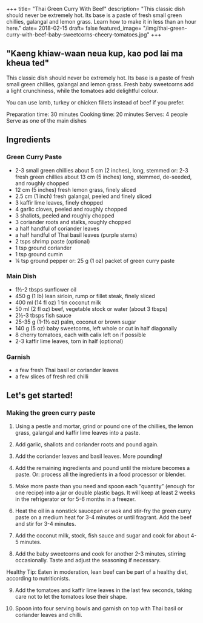 +++
title= "Thai Green Curry With Beef"
description= "This classic dish should never be extremely hot. Its base is a paste of fresh small green chillies, galangal and lemon grass. Learn how to make it in less than an hour here."
date= 2018-02-15
draft= false
featured_image= "/img/thai-green-curry-with-beef-baby-sweetcorns-cheery-tomatoes.jpg"
+++

## "Kaeng khiaw-waan neua kup, kao pod lai ma kheua ted"

This classic dish should never be extremely hot. Its base is a paste of fresh small green chillies, galangal and lemon grass. Fresh baby sweetcorns add a light crunchiness, while the tomatoes add delightful colour.

You can use lamb, turkey or chicken fillets instead of beef if you prefer.

Preparation time: 30 minutes
Cooking time: 20 minutes
Serves: 4 people
Serve as one of the main dishes

## Ingredients

### Green Curry Paste

- 2-3 small green chillies about 5 cm (2 inches), long, stemmed or: 2-3 fresh green chillies about 13 cm (5 inches) long, stemmed, de-seeded, and roughly chopped
- 12 cm (5 inches) fresh lemon grass, finely sliced
- 2.5 cm (1 inch) fresh galangal, peeled and finely sliced
- 3 kaffir lime leaves, finely chopped
- 4 garlic cloves, peeled and roughly chopped
- 3 shallots, peeled and roughly chopped
- 3 coriander roots and stalks, roughly chopped
- a half handful of coriander leaves
- a half handful of Thai basil leaves (purple stems)
- 2 tsps shrimp paste (optional)
- 1 tsp ground coriander
- 1 tsp ground cumin
- ¼ tsp ground pepper or: 25 g (1 oz) packet of green curry paste

### Main Dish

- 1½-2 tbsps sunflower oil
- 450 g (1 lb) lean sirloin, rump or fillet steak, finely sliced
- 400 ml (14 fl oz) 1 tin coconut milk
- 50 ml (2 fl oz) beef, vegetable stock or water (about 3 tbsps)
- 2½-3 tbsps fish sauce
- 25-35 g (1-1½ oz) palm, coconut or brown sugar
- 140 g (5 oz) baby sweetcorns, left whole or cut in half diagonally
- 8 cherry tomatoes, each with calix left on if possible
- 2-3 kaffir lime leaves, torn in half (optional)

### Garnish

- a few fresh Thai basil or coriander leaves
- a few slices of fresh red chilli

## Let's get started!

### Making the green curry paste

1. Using a pestle and mortar, grind or pound one of the chillies, the lemon grass, galangal and kaffir lime leaves into a paste.

2. Add garlic, shallots and coriander roots and pound again.

3. Add the coriander leaves and basil leaves. More pounding!

4. Add the remaining ingredients and pound until the mixture becomes a paste. Or: process all the ingredients in a food processor or blender.

5. Make more paste than you need and spoon each “quantity” (enough for one recipe) into a jar or double plastic bags. It will keep at least 2 weeks in the refrigerator or for 5-6 months in a freezer.

6. Heat the oil in a nonstick saucepan or wok and stir-fry the green curry paste on a medium heat for 3-4 minutes or until fragrant. Add the beef and stir for 3-4 minutes.

7. Add the coconut milk, stock, fish sauce and sugar and cook for about 4-5 minutes.

8. Add the baby sweetcorns and cook for another 2-3 minutes, stirring occasionally. Taste and adjust the seasoning if necessary.

Healthy Tip: Eaten in moderation, lean beef can be part of a healthy diet, according to nutritionists.

9. Add the tomatoes and kaffir lime leaves in the last few seconds, taking care not to let the tomatoes lose their shape.

10. Spoon into four serving bowls and garnish on top with Thai basil or coriander leaves and chilli.
